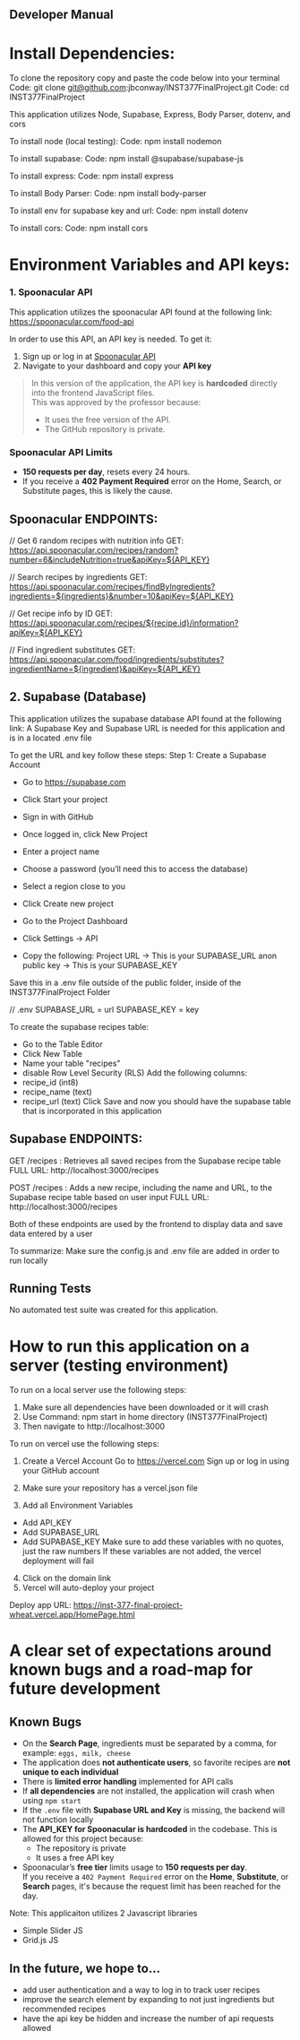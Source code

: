 ## Developer Manual
 
# Install Dependencies:
To clone the repository copy and paste the code below into your terminal
Code: git clone git@github.com:jbconway/INST377FinalProject.git
Code: cd INST377FinalProject

This application utilizes Node, Supabase, Express, Body Parser, dotenv, and cors

To install node (local testing):
Code: npm install nodemon

To install supabase:
Code: npm install @supabase/supabase-js

To install express:
Code: npm install express

To install Body Parser:
Code: npm install body-parser

To install env for supabase key and url:
Code: npm install dotenv

To install cors:
Code: npm install cors

# Environment Variables and API keys:

### 1. Spoonacular API
This application utilizes the spoonacular API found at the following link:
https://spoonacular.com/food-api

In order to use this API, an API key is needed. To get it:

1. Sign up or log in at [Spoonacular API](https://spoonacular.com/food-api)
2. Navigate to your dashboard and copy your **API key**

> In this version of the application, the API key is **hardcoded** directly into the frontend JavaScript files.  
> This was approved by the professor because:
> - It uses the free version of the API.
> - The GitHub repository is private.

### Spoonacular API Limits
- **150 requests per day**, resets every 24 hours.
- If you receive a **402 Payment Required** error on the Home, Search, or Substitute pages, this is likely the cause.

## Spoonacular ENDPOINTS:

// Get 6 random recipes with nutrition info
GET: https://api.spoonacular.com/recipes/random?number=6&includeNutrition=true&apiKey=${API_KEY}

// Search recipes by ingredients
GET: https://api.spoonacular.com/recipes/findByIngredients?ingredients=${ingredients}&number=10&apiKey=${API_KEY}

// Get recipe info by ID
GET: https://api.spoonacular.com/recipes/${recipe.id}/information?apiKey=${API_KEY}

// Find ingredient substitutes
GET: https://api.spoonacular.com/food/ingredients/substitutes?ingredientName=${ingredient}&apiKey=${API_KEY}

## 2. Supabase (Database)
This application utilizes the supabase database API found at the following link:
A Supabase Key and Supabase URL is needed for this application and is in a located .env file

To get the URL and key follow these steps:
Step 1: Create a Supabase Account
- Go to https://supabase.com
- Click Start your project
- Sign in with GitHub
- Once logged in, click New Project

- Enter a project name
- Choose a password (you’ll need this to access the database)
- Select a region close to you
- Click Create new project

- Go to the Project Dashboard
- Click Settings → API
- Copy the following:
Project URL → This is your SUPABASE_URL
anon public key → This is your SUPABASE_KEY

Save this in a .env file outside of the public folder, inside of the INST377FinalProject Folder

// .env
SUPABASE_URL = url
SUPABASE_KEY = key

To create the supabase recipes table:
- Go to the Table Editor
- Click New Table
- Name your table "recipes"
- disable Row Level Security (RLS)
Add the following columns:
- recipe_id (int8)
- recipe_name (text)
- recipe_url (text)
Click Save and now you should have the supabase table that is incorporated in this application

## Supabase ENDPOINTS:
GET /recipes : Retrieves all saved recipes from the Supabase recipe table
FULL URL:
http://localhost:3000/recipes

POST /recipes : Adds a new recipe, including the name and URL, to the Supabase recipe table based on user input
FULL URL:
http://localhost:3000/recipes

Both of these endpoints are used by the frontend to display data and save data entered by a user

To summarize:
Make sure the config.js and .env file are added in order to run locally

## Running Tests
No automated test suite was created for this application.

# How to run this application on a server (testing environment)
To run on a local server use the following steps:

1. Make sure all dependencies have been downloaded or it will crash
2. Use Command: npm start in home directory (INST377FinalProject)
3. Then navigate to http://localhost:3000

To run on vercel use the following steps:
1. Create a Vercel Account
Go to https://vercel.com
Sign up or log in using your GitHub account

2. Make sure your repository has a vercel.json file 

3. Add all Environment Variables 
- Add API_KEY
- Add SUPABASE_URL
- Add SUPABASE_KEY
Make sure to add these variables with no quotes, just the raw numbers
If these variables are not added, the vercel deployment will fail

4. Click on the domain link
5. Vercel will auto-deploy your project

Deploy app URL: https://inst-377-final-project-wheat.vercel.app/HomePage.html



# A clear set of expectations around known bugs and a road-map for future development

## Known Bugs

- On the **Search Page**, ingredients must be separated by a comma, for example: `eggs, milk, cheese`
- The application does **not authenticate users**, so favorite recipes are **not unique to each individual**
- There is **limited error handling** implemented for API calls
- If **all dependencies** are not installed, the application will crash when using `npm start`
- If the `.env` file with **Supabase URL and Key** is missing, the backend will not function locally
- The **API_KEY for Spoonacular is hardcoded** in the codebase. This is allowed for this project because:
  - The repository is private
  - It uses a free API key
- Spoonacular’s **free tier** limits usage to **150 requests per day**.  
  If you receive a `402 Payment Required` error on the **Home**, **Substitute**, or **Search** pages, it's because the request limit has been reached for the day.


Note: This applicaiton utilizes 2 Javascript libraries 
- Simple Slider JS
- Grid.js JS


## In the future, we hope to...
- add user authentication and a way to log in to track user recipes
- improve the search element by expanding to not just ingredients but recommended recipes
- have the api key be hidden and increase the number of api requests allowed




